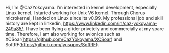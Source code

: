 Hi, I’m @CazYokoyama.
I’m interested in kernel development, especially Linux kernel. I started working for Unix V6 kernel. Through Chorus microkernel, I landed on Linux
since its v0.99. My professional job and skill history are kept in linkedin, https://www.linkedin.com/in/caz-yokoyama-249a85/.
I have been flying a glider privetely and commercially at my spare time. Therefore, I am also working for avionics such as XCSoar(https://github.com/CazYokoyama/XCSoar) and SoftRF(https://github.com/lyusupov/SoftRF). 

<!---
CazYokoyama/CazYokoyama is a ✨ special ✨ repository because its `README.md` (this file) appears on your GitHub profile.
You can click the Preview link to take a look at your changes.
--->
